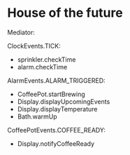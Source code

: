 # House of the future

Mediator:

ClockEvents.TICK:

- sprinkler.checkTime
- alarm.checkTime

AlarmEvents.ALARM_TRIGGERED:

- CoffeePot.startBrewing
- Display.displayUpcomingEvents
- Display.displayTemperature
- Bath.warmUp

CoffeePotEvents.COFFEE_READY:

- Display.notifyCoffeeReady
